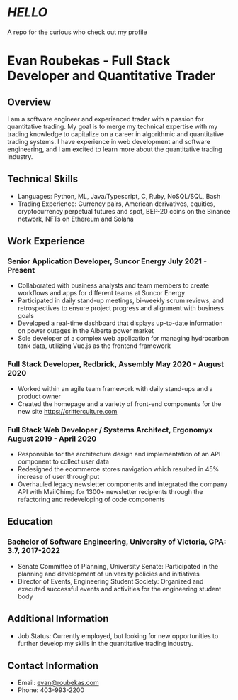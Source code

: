 # _HELLO_
A repo for the curious who check out my profile

# Evan Roubekas - Full Stack Developer and Quantitative Trader
## Overview
I am a software engineer and experienced trader with a passion for quantitative trading. My goal is to merge my technical expertise with my trading knowledge to capitalize on a career in algorithmic and quantitative trading systems. I have experience in web development and software engineering, and I am excited to learn more about the quantitative trading industry.

## Technical Skills
- Languages: Python, ML, Java/Typescript, C, Ruby, NoSQL/SQL, Bash
- Trading Experience: Currency pairs, American derivatives, equities, cryptocurrency perpetual futures and spot, BEP-20 coins on the Binance network, NFTs on Ethereum and Solana

## Work Experience

### Senior Application Developer, Suncor Energy July 2021 - Present
- Collaborated with business analysts and team members to create workflows and apps for different teams at Suncor Energy
- Participated in daily stand-up meetings, bi-weekly scrum reviews, and retrospectives to ensure project progress and alignment with business goals
- Developed a real-time dashboard that displays up-to-date information on power outages in the Alberta power market
- Sole developer of a complex web application for managing hydrocarbon tank data, utilizing Vue.js as the frontend framework

### Full Stack Developer, Redbrick, Assembly May 2020 - August 2020
- Worked within an agile team framework with daily stand-ups and a product owner
- Created the homepage and a variety of front-end components for the new site https://critterculture.com

### Full Stack Web Developer / Systems Architect, Ergonomyx August 2019 - April 2020
- Responsible for the architecture design and implementation of an API component to collect user data
- Redesigned the ecommerce stores navigation which resulted in 45% increase of user throughput
- Overhauled legacy newsletter components and integrated the company API with MailChimp for 1300+ newsletter recipients through the refactoring and redeveloping of code components

## Education
### Bachelor of Software Engineering, University of Victoria, GPA: 3.7, 2017-2022
- Senate Committee of Planning, University Senate: Participated in the planning and development of university policies and initiatives
- Director of Events, Engineering Student Society: Organized and executed successful events and activities for the engineering student body

## Additional Information
- Job Status: Currently employed, but looking for new opportunities to further develop my skills in the quantitative trading industry.

## Contact Information
- Email: evan@roubekas.com
- Phone: 403-993-2200